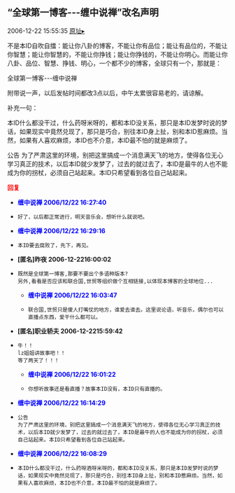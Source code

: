 ## “全球第一博客---缠中说禅”改名声明
2006-12-22 15:55:35
[原址▸](http://www.fxgan.com/chan_time/2006_07_12/401.htm)



 


  不是本ID自吹自擂：能让你八卦的博客，不能让你有品位；能让有品位的，不能让你智慧；能让你智慧的，不能让你挣钱；能让你挣钱的，不能让你明心。而能让你八卦、品位、智慧、挣钱、明心，一个都不少的博客，全球只有一个，那就是：


 


 全球第一博客---缠中说禅


 


 


 附带说一声，以后发帖时间都改3点以后，中午太累很容易老的，请谅解。


 


 补充一句：
 
  本ID什么都没干过，什么药呀米呀的，都和本ID没关系，那只是本ID发梦时说的梦话，如果现实中竟然兑现了，那只是巧合，别往本ID身上扯，别和本ID惹麻烦。当然，如果有人喜欢麻烦，本ID也不介意，本ID最不怕的就是麻烦了。
 


 


 公告
   为了严肃这里的环境，别把这里搞成一个消息满天飞的地方，使得各位无心学习真正的技术，以后本ID就少发梦了，过去的就过去了，本ID是最牛的人也不能成为你的拐杖，必须自己站起来。本ID只希望看到各位自己站起来。





<font color='red'>**回复**</font>


- **<font color='blue'>缠中说禅 2006/12/22 16:27:40</font>**
- ```
  好了，以后都正常进行，明天音乐会，想听什么就说吧。
  ```
- **<font color='blue'>缠中说禅 2006/12/22 16:29:16</font>**
- ```
  本ID要去腐败了，先下，再见。
  ```
- **[匿名]昨夜 2006-12-2216:00:02**
- ```
  既然是全球第一博客,那要不要出个多语种版本?
  另外,看看是否应该和联合国,世贸等组织做个互相链接,以体现本博客的全球地位...
  ```
   - **<font color='blue'>缠中说禅 2006/12/22 16:03:47</font>**
   - ```
     联合国,世贸只是傻人打嘴仗的地方，谁爱去谁去。这里说论语，听音乐，偶尔也可以直播点东西，爱干什么都可以。
     ```
- **[匿名]职业轿夫 2006-12-2215:59:42**
- ```
  牛！！
  lz姐姐讲故事吧！！
  等了两天了！！！
  ```
   - **<font color='blue'>缠中说禅 2006/12/22 16:01:22</font>**
   - ```
     你想听故事还是看直播？故事本ID没有，本ID只有直播的。
     ```
- **<font color='blue'>缠中说禅 2006/12/22 16:14:29</font>**
- ```
  公告
  为了严肃这里的环境，别把这里搞成一个消息满天飞的地方，使得各位无心学习真正的技术，以后本ID就少发梦了，过去的就过去了，本ID是最牛的人也不能成为你的拐杖，必须自己站起来。本ID只希望看到各位自己站起来。
  ```
- **<font color='blue'>缠中说禅 2006/12/22 16:08:29</font>**
- ```
  本ID什么都没干过，什么药呀酒呀米呀的，都和本ID没关系，那只是本ID发梦时说的梦话，如果现实中竟然兑现了，那只是巧合，别往本ID身上扯，别和本ID惹麻烦。当然，如果有人喜欢麻烦，本ID也不介意，本ID最不怕的就是麻烦了。
  ```
